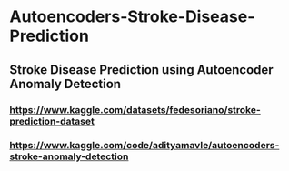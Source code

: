 # Autoencoders-Stroke-Disease-Prediction

## Stroke Disease Prediction using Autoencoder Anomaly Detection
### https://www.kaggle.com/datasets/fedesoriano/stroke-prediction-dataset 
### https://www.kaggle.com/code/adityamavle/autoencoders-stroke-anomaly-detection
